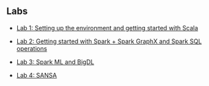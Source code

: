 ## Labs

- [Lab 1: Setting up the environment and getting started with Scala](WorkSheet-1.md)

- [Lab 2: Getting started with Spark + Spark GraphX and Spark SQL operations](WorkSheet-2.md)

- [Lab 3: Spark ML and BigDL](WorkSheet-3.md)

- [Lab 4: SANSA](WorkSheet-4.md)